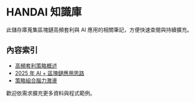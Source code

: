 # HANDAI 知識庫

此儲存庫蒐集區塊鏈高頻套利與 AI 應用的相關筆記，方便快速查閱與持續擴充。

## 內容索引
- [高頻套利策略概述](docs/knowledge-base/high_frequency_arbitrage.md)
- [2025 年 AI + 區塊鏈應用思路](docs/knowledge-base/ai_blockchain_2025.md)
- [策略組合腦力激盪](docs/knowledge-base/strategy_combinations.md)

歡迎依需求擴充更多資料與程式範例。


